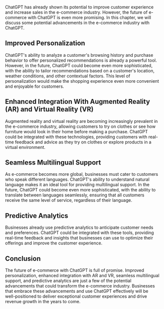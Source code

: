 
ChatGPT has already shown its potential to improve customer experience and increase sales in the e-commerce industry. However, the future of e-commerce with ChatGPT is even more promising. In this chapter, we will discuss some potential advancements in the e-commerce industry with ChatGPT.

Improved Personalization
------------------------

ChatGPT's ability to analyze a customer's browsing history and purchase behavior to offer personalized recommendations is already a powerful tool. However, in the future, ChatGPT could become even more sophisticated, with the ability to tailor recommendations based on a customer's location, weather conditions, and other contextual factors. This level of personalization would make the shopping experience even more convenient and enjoyable for customers.

Enhanced Integration With Augmented Reality (AR) and Virtual Reality (VR)
-------------------------------------------------------------------------

Augmented reality and virtual reality are becoming increasingly prevalent in the e-commerce industry, allowing customers to try on clothes or see how furniture would look in their home before making a purchase. ChatGPT could be integrated with these technologies, providing customers with real-time feedback and advice as they try on clothes or explore products in a virtual environment.

Seamless Multilingual Support
-----------------------------

As e-commerce becomes more global, businesses must cater to customers who speak different languages. ChatGPT's ability to understand natural language makes it an ideal tool for providing multilingual support. In the future, ChatGPT could become even more sophisticated, with the ability to translate between languages seamlessly, ensuring that all customers receive the same level of service, regardless of their language.

Predictive Analytics
--------------------

Businesses already use predictive analytics to anticipate customer needs and preferences. ChatGPT could be integrated with these tools, providing real-time feedback and insights that businesses can use to optimize their offerings and improve the customer experience.

Conclusion
----------

The future of e-commerce with ChatGPT is full of promise. Improved personalization, enhanced integration with AR and VR, seamless multilingual support, and predictive analytics are just a few of the potential advancements that could transform the e-commerce industry. Businesses that embrace these advancements and use ChatGPT effectively will be well-positioned to deliver exceptional customer experiences and drive revenue growth in the years to come.
